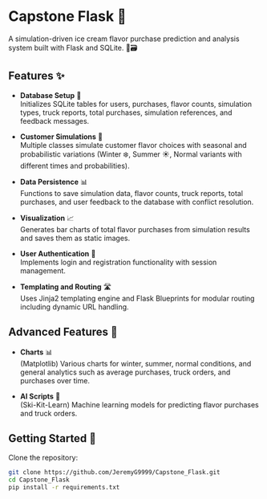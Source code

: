 # Capstone Flask 🍦

A simulation-driven ice cream flavor purchase prediction and analysis system built with Flask and SQLite. 🐍🗃️

## Features ✨

- **Database Setup** 💾  
  Initializes SQLite tables for users, purchases, flavor counts, simulation types, truck reports, total purchases, simulation references, and feedback messages.

- **Customer Simulations** 🎲  
  Multiple classes simulate customer flavor choices with seasonal and probabilistic variations (Winter ❄️, Summer ☀️, Normal variants with different times and probabilities).

- **Data Persistence** 📊  
  Functions to save simulation data, flavor counts, truck reports, total purchases, and user feedback to the database with conflict resolution.

- **Visualization** 📈  
  Generates bar charts of total flavor purchases from simulation results and saves them as static images.

- **User Authentication** 🔐  
  Implements login and registration functionality with session management.

- **Templating and Routing** 🛣️  
  Uses Jinja2 templating engine and Flask Blueprints for modular routing including dynamic URL handling.

## Advanced Features 🚀

- **Charts** 📊  
  (Matplotlib) Various charts for winter, summer, normal conditions, and general analytics such as average purchases, truck orders, and purchases over time.

- **AI Scripts** 🤖  
  (Ski-Kit-Learn) Machine learning models for predicting flavor purchases and truck orders.

## Getting Started 🏁

Clone the repository:

```bash
git clone https://github.com/JeremyG9999/Capstone_Flask.git
cd Capstone_Flask
pip install -r requirements.txt
